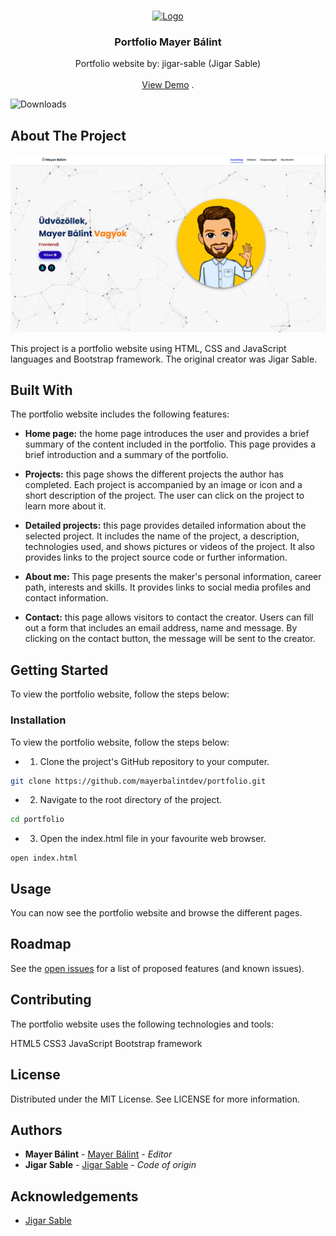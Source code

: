 <br/>
<p align="center">
  <a href="https://github.com/mayerbalintdev/portfolio">
    <img src="/assets/images/200x200.png" alt="Logo" width="100" height="100">
  </a>

  <h3 align="center">Portfolio Mayer Bálint</h3>

  <p align="center">
    Portfolio website by: jigar-sable (Jigar Sable)
    <br/>
    <br/>
    <a href="https://github.com/mayerbalintdev/portfolio">View Demo</a>
    .
  </p>
</p>

![Downloads](https://img.shields.io/github/downloads/mayerbalintdev/portfolio/total) 

## About The Project

![Screen Shot](/assets/images/projects/portfolio.png)

This project is a portfolio website using HTML, CSS and JavaScript languages and Bootstrap framework. The original creator was Jigar Sable.

## Built With

The portfolio website includes the following features:

* **Home page:** the home page introduces the user and provides a brief summary of the content included in the portfolio. This page provides a brief introduction and a summary of the portfolio.

* **Projects:** this page shows the different projects the author has completed. Each project is accompanied by an image or icon and a short description of the project. The user can click on the project to learn more about it.

* **Detailed projects:** this page provides detailed information about the selected project. It includes the name of the project, a description, technologies used, and shows pictures or videos of the project. It also provides links to the project source code or further information.

* **About me:** This page presents the maker's personal information, career path, interests and skills. It provides links to social media profiles and contact information.

* **Contact:** this page allows visitors to contact the creator. Users can fill out a form that includes an email address, name and message. By clicking on the contact button, the message will be sent to the creator.

## Getting Started

To view the portfolio website, follow the steps below:

### Installation

To view the portfolio website, follow the steps below:

* 1. Clone the project's GitHub repository to your computer.

```sh
git clone https://github.com/mayerbalintdev/portfolio.git
```

* 2. Navigate to the root directory of the project.

```sh
cd portfolio
```

* 3. Open the index.html file in your favourite web browser.

```JS
open index.html
```

## Usage

You can now see the portfolio website and browse the different pages.

## Roadmap

See the [open issues](https://github.com/mayerbalintdev/portfolio/issues) for a list of proposed features (and known issues).

## Contributing

The portfolio website uses the following technologies and tools:

HTML5
CSS3
JavaScript
Bootstrap framework

## License

Distributed under the MIT License. See LICENSE for more information.

## Authors

* **Mayer Bálint** - [Mayer Bálint](https://github.com/mayerbalintdev) - *Editor*
* **Jigar Sable** - [Jigar Sable](https://github.com/jigar-sable) - *Code of origin*

## Acknowledgements

* [Jigar Sable](https://github.com/jigar-sable)
